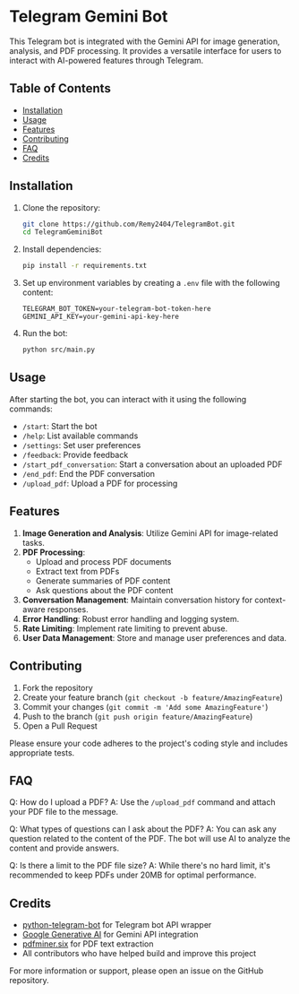 # Telegram Gemini Bot

This Telegram bot is integrated with the Gemini API for image generation, analysis, and PDF processing. It provides a versatile interface for users to interact with AI-powered features through Telegram.

## Table of Contents
- [Installation](#installation)
- [Usage](#usage)
- [Features](#features)
- [Contributing](#contributing)
- [FAQ](#faq)
- [Credits](#credits)

## Installation

1. Clone the repository:
    ```bash
    git clone https://github.com/Remy2404/TelegramBot.git
    cd TelegramGeminiBot
    ```

2. Install dependencies:
    ```bash
    pip install -r requirements.txt
    ```

3. Set up environment variables by creating a `.env` file with the following content:
    ```
    TELEGRAM_BOT_TOKEN=your-telegram-bot-token-here
    GEMINI_API_KEY=your-gemini-api-key-here
    ```

4. Run the bot:
    ```bash
    python src/main.py
    ```

## Usage

After starting the bot, you can interact with it using the following commands:

- `/start`: Start the bot
- `/help`: List available commands
- `/settings`: Set user preferences
- `/feedback`: Provide feedback
- `/start_pdf_conversation`: Start a conversation about an uploaded PDF
- `/end_pdf`: End the PDF conversation
- `/upload_pdf`: Upload a PDF for processing

## Features

1. **Image Generation and Analysis**: Utilize Gemini API for image-related tasks.
2. **PDF Processing**: 
   - Upload and process PDF documents
   - Extract text from PDFs
   - Generate summaries of PDF content
   - Ask questions about the PDF content
3. **Conversation Management**: Maintain conversation history for context-aware responses.
4. **Error Handling**: Robust error handling and logging system.
5. **Rate Limiting**: Implement rate limiting to prevent abuse.
6. **User Data Management**: Store and manage user preferences and data.

## Contributing

1. Fork the repository
2. Create your feature branch (`git checkout -b feature/AmazingFeature`)
3. Commit your changes (`git commit -m 'Add some AmazingFeature'`)
4. Push to the branch (`git push origin feature/AmazingFeature`)
5. Open a Pull Request

Please ensure your code adheres to the project's coding style and includes appropriate tests.

## FAQ

Q: How do I upload a PDF?
A: Use the `/upload_pdf` command and attach your PDF file to the message.

Q: What types of questions can I ask about the PDF?
A: You can ask any question related to the content of the PDF. The bot will use AI to analyze the content and provide answers.

Q: Is there a limit to the PDF file size?
A: While there's no hard limit, it's recommended to keep PDFs under 20MB for optimal performance.

## Credits

- [python-telegram-bot](https://github.com/python-telegram-bot/python-telegram-bot) for Telegram bot API wrapper
- [Google Generative AI](https://github.com/google/generative-ai-python) for Gemini API integration
- [pdfminer.six](https://github.com/pdfminer/pdfminer.six) for PDF text extraction
- All contributors who have helped build and improve this project

For more information or support, please open an issue on the GitHub repository.